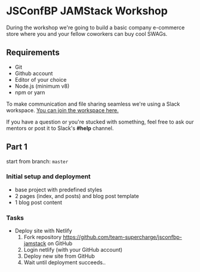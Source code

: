 # JSConfBP JAMStack Workshop

During the workshop we're going to build a basic company e-commerce store where you and your fellow coworkers can buy cool SWAGs.

## Requirements

- Git
- Github account
- Editor of your choice
- Node.js (minimum v8)
- npm or yarn

To make communication and file sharing seamless we're using a Slack workspace. [You can join the workspace here.](https://join.slack.com/t/jsconfbp-jamstack/shared_invite/enQtNzY1OTIyNjIxMTI2LTg4Y2FlNTEzMDFhOTE2Yzg1ZjlhMmM2YWZiMWYxNjNjM2VkMjNlOTIyZTkzOWJkOTEwOWJkNWQyMTc0ZmRiMWQ)

If you have a question or you're stucked with something, feel free to ask our mentors or post it to Slack's **#help** channel.

## Part 1

start from branch: `master`

### Initial setup and deployment

- base project with predefined styles
- 2 pages (index, and posts) and blog post template
- 1 blog post content

### Tasks

- Deploy site with Netlify
  1. Fork repository https://github.com/team-supercharge/jsconfbp-jamstack on GitHub
  2. Login netlify (with your GitHub account)
  3. Deploy new site from GitHub
  4. Wait until deployment succeeds..
